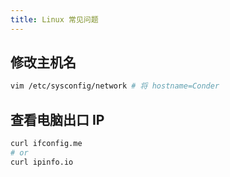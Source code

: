 ```yaml
---
title: Linux 常见问题
---
```


## 修改主机名

``` bash
vim /etc/sysconfig/network # 将 hostname=Conder
```

## 查看电脑出口 IP

``` bash
curl ifconfig.me
# or
curl ipinfo.io
```
